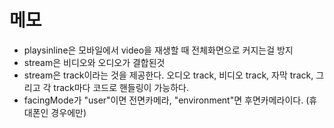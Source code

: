 # 메모

- playsinline은 모바일에서 video을 재생할 때 전체화면으로 커지는걸 방지
- stream은 비디오와 오디오가 결합된것
- stream은 track이라는 것을 제공한다. 오디오 track, 비디오 track, 자막 track, 그리고 각 track마다 코드로 핸들링이 가능하다.
- facingMode가 "user"이면 전면카메라, "environment"면 후면카메라이다. (휴대폰인 경우에만)
